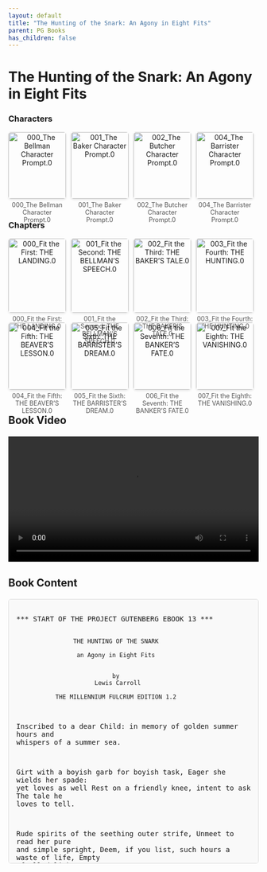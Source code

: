 ```yaml
---
layout: default
title: "The Hunting of the Snark: An Agony in Eight Fits"
parent: PG Books
has_children: false
---
```



<style>
.image-gallery {
  display: flex;
  flex-wrap: wrap;
  justify-content: space-between;
  margin-bottom: 20px;
}

.image-row {
  display: flex;
  justify-content: flex-start;
  width: 100%;
  margin-bottom: 20px;
}

.image-item {
  width: 23%;
  margin-right: 2%;
  text-align: center;
}

.image-item:last-child {
  margin-right: 0;
}

.image-item img {
  width: 100%;
  height: auto;
  object-fit: cover;
  border-radius: 5px;
  box-shadow: 0 2px 4px rgba(0,0,0,0.1);
}

.image-item p {
  margin-top: 5px;
  font-size: 0.9em;
  color: #555;
}

.video-container {
  margin: 20px 0;
}

.book-content {
  max-height: 500px;
  overflow-y: auto;
  padding: 15px;
  border: 1px solid #ddd;
  border-radius: 5px;
  background-color: #f9f9f9;
  font-family: monospace;
  white-space: pre-wrap;
  margin-top: 20px;
}
</style>


# The Hunting of the Snark: An Agony in Eight Fits

<h3>Characters</h3>
<div class="image-gallery">
<div class="image-row">
  <div class="image-item">
    <img src="../results/The Hunting of the Snark_ An Agony in Eight Fits/characters/000_The Bellman Character Prompt.0.png" alt="000_The Bellman Character Prompt.0">
    <p>000_The Bellman Character Prompt.0</p>
  </div>
  <div class="image-item">
    <img src="../results/The Hunting of the Snark_ An Agony in Eight Fits/characters/001_The Baker Character Prompt.0.png" alt="001_The Baker Character Prompt.0">
    <p>001_The Baker Character Prompt.0</p>
  </div>
  <div class="image-item">
    <img src="../results/The Hunting of the Snark_ An Agony in Eight Fits/characters/002_The Butcher Character Prompt.0.png" alt="002_The Butcher Character Prompt.0">
    <p>002_The Butcher Character Prompt.0</p>
  </div>
  <div class="image-item">
    <img src="../results/The Hunting of the Snark_ An Agony in Eight Fits/characters/004_The Barrister Character Prompt.0.png" alt="004_The Barrister Character Prompt.0">
    <p>004_The Barrister Character Prompt.0</p>
  </div>
</div>
</div>

<h3>Chapters</h3>
<div class="image-gallery">
<div class="image-row">
  <div class="image-item">
    <img src="../results/The Hunting of the Snark_ An Agony in Eight Fits/chapters/000_Fit the First: THE LANDING.0.png" alt="000_Fit the First: THE LANDING.0">
    <p>000_Fit the First: THE LANDING.0</p>
  </div>
  <div class="image-item">
    <img src="../results/The Hunting of the Snark_ An Agony in Eight Fits/chapters/001_Fit the Second: THE BELLMAN’S SPEECH.0.png" alt="001_Fit the Second: THE BELLMAN’S SPEECH.0">
    <p>001_Fit the Second: THE BELLMAN’S SPEECH.0</p>
  </div>
  <div class="image-item">
    <img src="../results/The Hunting of the Snark_ An Agony in Eight Fits/chapters/002_Fit the Third: THE BAKER’S TALE.0.png" alt="002_Fit the Third: THE BAKER’S TALE.0">
    <p>002_Fit the Third: THE BAKER’S TALE.0</p>
  </div>
  <div class="image-item">
    <img src="../results/The Hunting of the Snark_ An Agony in Eight Fits/chapters/003_Fit the Fourth: THE HUNTING.0.png" alt="003_Fit the Fourth: THE HUNTING.0">
    <p>003_Fit the Fourth: THE HUNTING.0</p>
  </div>
</div>
<div class="image-row">
  <div class="image-item">
    <img src="../results/The Hunting of the Snark_ An Agony in Eight Fits/chapters/004_Fit the Fifth: THE BEAVER’S LESSON.0.png" alt="004_Fit the Fifth: THE BEAVER’S LESSON.0">
    <p>004_Fit the Fifth: THE BEAVER’S LESSON.0</p>
  </div>
  <div class="image-item">
    <img src="../results/The Hunting of the Snark_ An Agony in Eight Fits/chapters/005_Fit the Sixth: THE BARRISTER’S DREAM.0.png" alt="005_Fit the Sixth: THE BARRISTER’S DREAM.0">
    <p>005_Fit the Sixth: THE BARRISTER’S DREAM.0</p>
  </div>
  <div class="image-item">
    <img src="../results/The Hunting of the Snark_ An Agony in Eight Fits/chapters/006_Fit the Seventh: THE BANKER’S FATE.0.png" alt="006_Fit the Seventh: THE BANKER’S FATE.0">
    <p>006_Fit the Seventh: THE BANKER’S FATE.0</p>
  </div>
  <div class="image-item">
    <img src="../results/The Hunting of the Snark_ An Agony in Eight Fits/chapters/007_Fit the Eighth: THE VANISHING.0.png" alt="007_Fit the Eighth: THE VANISHING.0">
    <p>007_Fit the Eighth: THE VANISHING.0</p>
  </div>
</div>
</div>

<h2>Book Video</h2>
<div class="video-container">
  <video controls width="100%">
    <source src="../videos/The Hunting of the Snark_ An Agony in Eight Fits.mp4" type="video/mp4">
    Your browser does not support the video tag.
  </video>
</div>


## Book Content

<div class="book-content">
*** START OF THE PROJECT GUTENBERG EBOOK 13 ***

                    THE HUNTING OF THE SNARK

                     an Agony in Eight Fits


                               by
                          Lewis Carroll

               THE MILLENNIUM FULCRUM EDITION 1.2




Inscribed to a dear Child:
in memory of golden summer hours
and whispers of a summer sea.

Girt with a boyish garb for boyish task,
    Eager she wields her spade: yet loves as well
Rest on a friendly knee, intent to ask
    The tale he loves to tell.

Rude spirits of the seething outer strife,
    Unmeet to read her pure and simple spright,
Deem, if you list, such hours a waste of life,
    Empty of all delight!

Chat on, sweet Maid, and rescue from annoy
    Hearts that by wiser talk are unbeguiled.
Ah, happy he who owns that tenderest joy,
    The heart-love of a child!

Away, fond thoughts, and vex my soul no more!
    Work claims my wakeful nights, my busy days—
Albeit bright memories of that sunlit shore
    Yet haunt my dreaming gaze!




Contents

   PREFACE
   Fit the First THE LANDING
   Fit the Second THE BELLMAN’S SPEECH
   Fit the Third THE BAKER’S TALE
   Fit the fourth THE HUNTING
   Fit the Fifth THE BEAVER’S LESSON
   Fit the Sixth THE BARRISTER’S DREAM
   Fit the Seventh THE BANKER’S FATE
   Fit the Eighth THE VANISHING




PREFACE

If--and the thing is wildly possible--the charge of writing nonsense
were ever brought against the author of this brief but instructive
poem, it would be based, I feel convinced, on the line (in p.4)

          “Then the bowsprit got mixed with the rudder sometimes.”

In view of this painful possibility, I will not (as I might) appeal
indignantly to my other writings as a proof that I am incapable of
such a deed: I will not (as I might) point to the strong moral purpose
of this poem itself, to the arithmetical principles so cautiously
inculcated in it, or to its noble teachings in Natural History--I will
take the more prosaic course of simply explaining how it happened.

The Bellman, who was almost morbidly sensitive about appearances, used
to have the bowsprit unshipped once or twice a week to be revarnished,
and it more than once happened, when the time came for replacing it,
that no one on board could remember which end of the ship it belonged
to. They knew it was not of the slightest use to appeal to the Bellman
about it--he would only refer to his Naval Code, and read out in
pathetic tones Admiralty Instructions which none of them had ever been
able to understand--so it generally ended in its being fastened on,
anyhow, across the rudder. The helmsman used to stand by with tears in
his eyes; he knew it was all wrong, but alas! Rule 42 of the Code, “No
one shall speak to the Man at the Helm,” had been completed by the
Bellman himself with the words “and the Man at the Helm shall speak to
no one.” So remonstrance was impossible, and no steering could be done
till the next varnishing day. During these bewildering intervals the
ship usually sailed backwards.

As this poem is to some extent connected with the lay of the Jabberwock,
let me take this opportunity of answering a question that has often been
asked me, how to pronounce “slithy toves.” The “i” in “slithy” is long,
as in “writhe”; and “toves” is pronounced so as to rhyme with “groves.”
 Again, the first “o” in “borogoves” is pronounced like the “o” in
“borrow.” I have heard people try to give it the sound of the “o” in
“worry”. Such is Human Perversity.

This also seems a fitting occasion to notice the other hard words in
that poem. Humpty-Dumpty’s theory, of two meanings packed into one word
like a portmanteau, seems to me the right explanation for all.

For instance, take the two words “fuming” and “furious.” Make up your
mind that you will say both words, but leave it unsettled which you will
first. Now open your mouth and speak. If your thoughts incline
ever so little towards “fuming,” you will say “fuming-furious;” if they
turn, by even a hair’s breadth, towards “furious,” you will say
“furious-fuming;” but if you have the rarest of gifts, a perfectly
balanced mind, you will say “frumious.”

Supposing that, when Pistol uttered the well-known words--

          “Under which king, Bezonian? Speak or die!”

Justice Shallow had felt certain that it was either William or Richard,
but had not been able to settle which, so that he could not possibly say
either name before the other, can it be doubted that, rather than die,
he would have gasped out “Rilchiam!”



                 Fit the First

                  THE LANDING


     “Just the place for a Snark!” the Bellman cried,
          As he landed his crew with care;
     Supporting each man on the top of the tide
          By a finger entwined in his hair.

     “Just the place for a Snark! I have said it twice:
          That alone should encourage the crew.
     Just the place for a Snark! I have said it thrice:
          What I tell you three times is true.”

     The crew was complete: it included a Boots--
          A maker of Bonnets and Hoods--
     A Barrister, brought to arrange their disputes--
          And a Broker, to value their goods.

     A Billiard-marker, whose skill was immense,
          Might perhaps have won more than his share--
     But a Banker, engaged at enormous expense,
          Had the whole of their cash in his care.

     There was also a Beaver, that paced on the deck,
          Or would sit making lace in the bow:
     And had often (the Bellman said) saved them from wreck,
          Though none of the sailors knew how.

     There was one who was famed for the number of things
          He forgot when he entered the ship:
     His umbrella, his watch, all his jewels and rings,
          And the clothes he had bought for the trip.

     He had forty-two boxes, all carefully packed,
          With his name painted clearly on each:
     But, since he omitted to mention the fact,
          They were all left behind on the beach.

     The loss of his clothes hardly mattered, because
          He had seven coats on when he came,
     With three pairs of boots--but the worst of it was,
          He had wholly forgotten his name.

     He would answer to “Hi!” or to any loud cry,
          Such as “Fry me!” or “Fritter my wig!”
      To “What-you-may-call-um!” or “What-was-his-name!”
           But especially “Thing-um-a-jig!”

     While, for those who preferred a more forcible word,
          He had different names from these:
     His intimate friends called him “Candle-ends,”
           And his enemies “Toasted-cheese.”

     “His form is ungainly--his intellect small--”
           (So the Bellman would often remark)
     “But his courage is perfect! And that, after all,
          Is the thing that one needs with a Snark.”

     He would joke with hyenas, returning their stare
          With an impudent wag of the head:
     And he once went a walk, paw-in-paw, with a bear,
          “Just to keep up its spirits,” he said.

     He came as a Baker: but owned, when too late--
          And it drove the poor Bellman half-mad--
     He could only bake Bridecake--for which, I may state,
          No materials were to be had.

     The last of the crew needs especial remark,
          Though he looked an incredible dunce:
     He had just one idea--but, that one being “Snark,”
           The good Bellman engaged him at once.

     He came as a Butcher: but gravely declared,
          When the ship had been sailing a week,
     He could only kill Beavers. The Bellman looked scared,
          And was almost too frightened to speak:

     But at length he explained, in a tremulous tone,
          There was only one Beaver on board;
     And that was a tame one he had of his own,
          Whose death would be deeply deplored.

     The Beaver, who happened to hear the remark,
          Protested, with tears in its eyes,
     That not even the rapture of hunting the Snark
          Could atone for that dismal surprise!

     It strongly advised that the Butcher should be
          Conveyed in a separate ship:
     But the Bellman declared that would never agree
          With the plans he had made for the trip:

     Navigation was always a difficult art,
          Though with only one ship and one bell:
     And he feared he must really decline, for his part,
          Undertaking another as well.

     The Beaver’s best course was, no doubt, to procure
          A second-hand dagger-proof coat--
     So the Baker advised it--and next, to insure
          Its life in some Office of note:

     This the Banker suggested, and offered for hire
          (On moderate terms), or for sale,
     Two excellent Policies, one Against Fire,
          And one Against Damage From Hail.

     Yet still, ever after that sorrowful day,
          Whenever the Butcher was by,
     The Beaver kept looking the opposite way,
          And appeared unaccountably shy.



                      Fit the Second

                   THE BELLMAN’S SPEECH


     The Bellman himself they all praised to the skies--
          Such a carriage, such ease and such grace!
     Such solemnity, too! One could see he was wise,
          The moment one looked in his face!

     He had bought a large map representing the sea,
          Without the least vestige of land:
     And the crew were much pleased when they found it to be
          A map they could all understand.

     “What’s the good of Mercator’s North Poles and Equators,
          Tropics, Zones, and Meridian Lines?”
      So the Bellman would cry: and the crew would reply
          “They are merely conventional signs!

     “Other maps are such shapes, with their islands and capes!
          But we’ve got our brave Captain to thank:”
      (So the crew would protest) “that he’s bought us the best--
          A perfect and absolute blank!”

     This was charming, no doubt; but they shortly found out
          That the Captain they trusted so...

[Content truncated for display]
</div>
